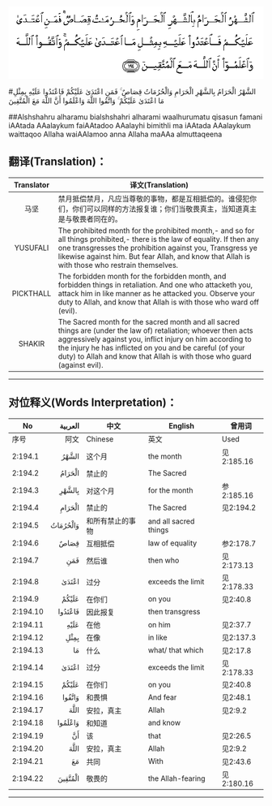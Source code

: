 ![002:194](images/002_194.gif)

#الشَّهْرُ الْحَرَامُ بِالشَّهْرِ الْحَرَامِ وَالْحُرُمَاتُ قِصَاصٌ ۚ فَمَنِ اعْتَدَىٰ عَلَيْكُمْ فَاعْتَدُوا عَلَيْهِ بِمِثْلِ مَا اعْتَدَىٰ عَلَيْكُمْ ۚ وَاتَّقُوا اللَّهَ وَاعْلَمُوا أَنَّ اللَّهَ مَعَ الْمُتَّقِينَ 

##Alshshahru alharamu bialshshahri alharami waalhurumatu qisasun famani iAAtada AAalaykum faiAAtadoo AAalayhi bimithli ma iAAtada AAalaykum waittaqoo Allaha waiAAlamoo anna Allaha maAAa almuttaqeena 

## 翻译(Translation)：

| Translator | 译文(Translation)                                            |
| :--------: | ------------------------------------------------------------ |
|    马坚    | 禁月抵偿禁月，凡应当尊敬的事物，都是互相抵偿的。谁侵犯你们，你们可以同样的方法报复谁；你们当敬畏真主，当知道真主是与敬畏者同在的。 |
|  YUSUFALI  | The prohibited month for the prohibited month,- and so for all things prohibited,- there is the law of equality. If then any one transgresses the prohibition against you, Transgress ye likewise against him. But fear Allah, and know that Allah is with those who restrain themselves. |
| PICKTHALL  | The forbidden month for the forbidden month, and forbidden things in retaliation. And one who attacketh you, attack him in like manner as he attacked you. Observe your duty to Allah, and know that Allah is with those who ward off (evil). |
|   SHAKIR   | The Sacred month for the sacred month and all sacred things are (under the law of) retaliation; whoever then acts aggressively against you, inflict injury on him according to the injury he has inflicted on you and be careful (of your duty) to Allah and know that Allah is with those who guard (against evil). |

---

## 对位释义(Words Interpretation)：

| No   | العربية | 中文    | English | 曾用词 |
| ---- | ------: | ------- | ------- | ------ |
| 序号 |    阿文 | Chinese | 英文    | Used   |
| 2:194.1  | الشَّهْرُ    | 这个月           | the month             | 见2:185.16 |
| 2:194.2  | الْحَرَامُ   | 禁止的           | The Sacred            |            |
| 2:194.3  | بِالشَّهْرِ   | 对这个月         | for the month         | 参2:185.16 |
| 2:194.4  | الْحَرَامِ   | 禁止的           | The Sacred            | 见2:194.2  |
| 2:194.5  | وَالْحُرُمَاتُ | 和所有禁止的事物 | and all sacred things |            |
| 2:194.6  | قِصَاصٌ     | 互相抵偿         | law of equality       | 参2:178.7  |
| 2:194.7  | فَمَنِ      | 然后谁           | then who              | 见2:173.13 |
| 2:194.8  | اعْتَدَىٰ    | 过分             | exceeds the limit     | 见2:178.33 |
| 2:194.9  | عَلَيْكُمْ    | 在你们           | on you                | 见2:40.8   |
| 2:194.10 | فَاعْتَدُوا  | 因此报复         | then transgress       |            |
| 2:194.11 | عَلَيْهِ     | 在他             | on him                | 见2:37.7   |
| 2:194.12 | بِمِثْلِ     | 在像             | in like               | 见2:137.3  |
| 2:194.13 | مَا       | 什么             | what/ that which      | 见2:17.8   |
| 2:194.14 | اعْتَدَىٰ    | 过分             | exceeds the limit     | 见2:178.33 |
| 2:194.15 | عَلَيْكُمْ    | 在你们           | on you                | 见2:40.8   |
| 2:194.16 | وَاتَّقُوا   | 和畏惧           | And fear              | 见2:48.1   |
| 2:194.17 | اللَّهَ     | 安拉，真主       | Allah                 | 见2:9.2 |
| 2:194.18 | وَاعْلَمُوا  | 和知道           | and know              |            |
| 2:194.19 | أَنَّ       | 该               | that                  | 见2:26.5   |
| 2:194.20 | اللَّهَ     | 安拉，真主       | Allah                 | 见2:9.2 |
| 2:194.21 | مَعَ       | 共同             | With                  | 见2:43.6   |
| 2:194.22 | الْمُتَّقِينَ  | 敬畏的           | the Allah-fearing     | 见2:180.16 |

---
